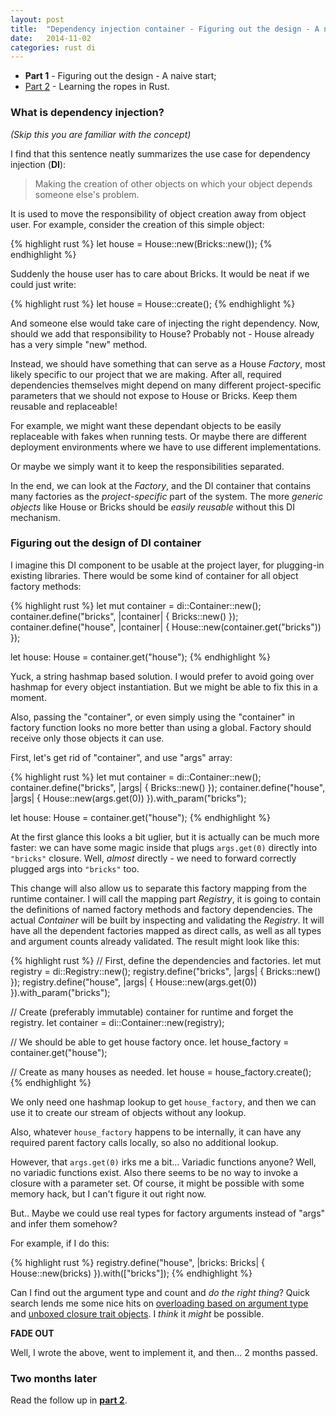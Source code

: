 ```yaml
---
layout: post
title:  "Dependency injection container - Figuring out the design - A naive start"
date:   2014-11-02
categories: rust di
---
```


- __Part 1__ - Figuring out the design - A naive start;
- [Part 2][part-2] - Learning the ropes in Rust.

### What is dependency injection?

*(Skip this you are familiar with the concept)*

I find that this sentence neatly summarizes the use case for dependency injection (__DI__):

> Making the creation of other objects on which your object depends someone else's problem.

It is used to move the responsibility of object creation away from
object user. For example, consider the creation of this simple object:

{% highlight rust %}
let house = House::new(Bricks::new());
{% endhighlight %}

Suddenly the house user has to care about Bricks. It would be
neat if we could just write:

{% highlight rust %}
let house = House::create();
{% endhighlight %}

And someone else would take care of injecting the right dependency. Now,
should we add that responsibility to House? Probably not - House already
has a very simple "new" method.

Instead, we should have something that can serve as a House _Factory_,
most likely specific to our project that we are making. After all, required dependencies
themselves might depend on many different project-specific parameters that
we should not expose to House or Bricks. Keep them reusable and replaceable!

For example, we might want these dependant objects to be easily replaceable
with fakes when running tests. Or maybe there are different deployment
environments where we have to use different implementations.

Or maybe we simply want it to keep the responsibilities separated.

In the end, we can look at the _Factory_, and the DI container that
contains many factories as the _project-specific_ part of the system.
The more _generic objects_ like House or Bricks
should be _easily reusable_ without this DI mechanism.

### Figuring out the design of DI container

I imagine this DI component to be usable at the project layer, for plugging-in
existing libraries. There would be some kind of container for all object
factory methods:

{% highlight rust %}
let mut container = di::Container::new();
container.define("bricks", |container| {
    Bricks::new()
});
container.define("house", |container| {
    House::new(container.get("bricks"))
});

let house: House = container.get("house");
{% endhighlight %}

Yuck, a string hashmap based solution. I would prefer to avoid
going over hashmap for every object instantiation. But we might
be able to fix this in a moment.

Also, passing the "container", or even simply using the "container" in
factory function looks no more better than using a global. Factory
should receive only those objects it can use.

First, let's get rid of "container", and use "args" array:

{% highlight rust %}
let mut container = di::Container::new();
container.define("bricks", |args| {
    Bricks::new()
});
container.define("house", |args| {
    House::new(args.get(0))
}).with_param<Bricks>("bricks");

let house: House = container.get("house");
{% endhighlight %}

At the first glance this looks a bit uglier, but it is actually
can be much more faster: we can have some magic inside that
plugs `args.get(0)` directly into `"bricks"` closure. Well, _almost_
directly - we need to forward correctly plugged args into `"bricks"`
too.

This change will also allow us to separate this factory mapping
from the runtime container. I will call the mapping part
_Registry_, it is going to contain the definitions
of named factory methods and factory dependencies. The actual _Container_
will be built by inspecting and validating the _Registry_.
It will have all the dependent factories mapped as direct
calls, as well as all types and argument counts
already validated. The result might look like this:

{% highlight rust %}
// First, define the dependencies and factories.
let mut registry = di::Registry::new();
registry.define("bricks", |args| {
    Bricks::new()
});
registry.define("house", |args| {
    House::new(args.get(0))
}).with_param<Bricks>("bricks");

// Create (preferably immutable) container for runtime and forget the registry.
let container = di::Container::new(registry);

// We should be able to get house factory once.
let house_factory = container.get<House>("house");

// Create as many houses as needed.
let house = house_factory.create();
{% endhighlight %}

We only need one hashmap lookup to get `house_factory`, and then
we can use it to create our stream of objects without any lookup.

Also, whatever `house_factory` happens to be internally, it can have
any required parent factory calls locally, so also no additional lookup.

However, that `args.get(0)` irks me a bit... Variadic functions anyone?
Well, no variadic functions exist. Also there seems to be no way to
invoke a closure with a parameter set. Of course, it might be possible
with some memory hack, but I can't figure it out right now.

But.. Maybe we could use real types for factory arguments instead of
"args" and infer them somehow?

For example, if I do this:

{% highlight rust %}
registry.define("house", |bricks: Bricks| {
    House::new(bricks)
}).with(["bricks"]);
{% endhighlight %}

Can I find out the argument type and count and _do the right thing_?
Quick search lends me some nice hits on
[overloading based on argument type][stack-overflow-rust-overloading] and
[unboxed closure trait objects][closure-type]. I _think_ it _might_ be possible.

__FADE OUT__

Well, I wrote the above, went to implement it, and then... 2 months passed.

### Two months later

Read the follow up in [__part 2__][part-2].

[part-2]: /rust/di/2014/11/02/dependency-injection-learning-rust.html
[stack-overflow-what-is-dependency-injection]: http://stackoverflow.com/a/130862/1187538
[tuple-crazyness]: http://doc.rust-lang.org/std/tuple/trait.Tuple12.html
[stack-overflow-rust-overloading]: http://stackoverflow.com/questions/24857831/is-there-any-downside-to-overloading-functions-in-rust-using-a-trait-generic-f
[closure-type]: http://stackoverflow.com/questions/24224811/rust-standard-library-closure-parameters-run-time-or-compile-time
